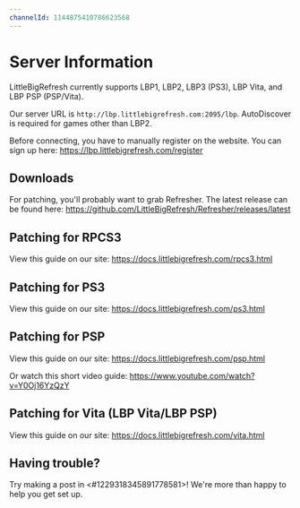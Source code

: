 ```yaml
---
channelId: 1144875410786623568
---
```


# Server Information

LittleBigRefresh currently supports LBP1, LBP2, LBP3 (PS3), LBP Vita, and LBP PSP (PSP/Vita).

Our server URL is `http://lbp.littlebigrefresh.com:2095/lbp`. AutoDiscover is required for games other than LBP2.

Before connecting, you have to manually register on the website. You can sign up here: https://lbp.littlebigrefresh.com/register

## Downloads

For patching, you'll probably want to grab Refresher. The latest release can be found here: https://github.com/LittleBigRefresh/Refresher/releases/latest

## Patching for RPCS3

View this guide on our site: https://docs.littlebigrefresh.com/rpcs3.html

## Patching for PS3

View this guide on our site: https://docs.littlebigrefresh.com/ps3.html

## Patching for PSP

View this guide on our site: https://docs.littlebigrefresh.com/psp.html

Or watch this short video guide: https://www.youtube.com/watch?v=Y0Oj16YzQzY

## Patching for Vita (LBP Vita/LBP PSP)

View this guide on our site: https://docs.littlebigrefresh.com/vita.html

## Having trouble?

Try making a post in <#1229318345891778581>! We're more than happy to help you get set up.